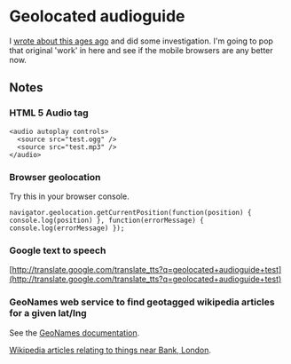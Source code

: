 # Geolocated audioguide

I [wrote about this ages ago](http://chrisroos.co.uk/blog/2009-09-14-pouring-factlets-into-your-brain-holder-via-your-ear-sieves) and did some investigation.  I'm going to pop that original 'work' in here and see if the mobile browsers are any better now.

## Notes

### HTML 5 Audio tag

    <audio autoplay controls>
      <source src="test.ogg" />
      <source src="test.mp3" />
    </audio>

### Browser geolocation

Try this in your browser console.

    navigator.geolocation.getCurrentPosition(function(position) { console.log(position) }, function(errorMessage) { console.log(errorMessage) });

### Google text to speech

[http://translate.google.com/translate_tts?q=geolocated+audioguide+test](http://translate.google.com/translate_tts?q=geolocated+audioguide+test)

### GeoNames web service to find geotagged wikipedia articles for a given lat/lng

See the [GeoNames documentation](http://www.geonames.org/export/wikipedia-webservice.html#findNearbyWikipedia).

[Wikipedia articles relating to things near Bank, London](http://ws.geonames.org/findNearbyWikipediaJSON?lat=51.51333&lng=-0.088947).